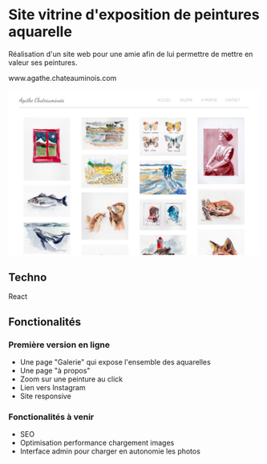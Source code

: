 # Site vitrine d'exposition de peintures aquarelle

<p>Réalisation d'un site web pour une amie afin de lui permettre de mettre en valeur ses peintures.</p>
<p>www.agathe.chateauminois.com</p>

<img src="./site_web.PNG" alt="site_web" width="500"/>

## Techno

React

## Fonctionalités

### Première version en ligne

* Une page "Galerie" qui expose l'ensemble des aquarelles
* Une page "à propos"
* Zoom sur une peinture au click
* Lien vers Instagram
* Site responsive

### Fonctionalités à venir

* SEO
* Optimisation performance chargement images
* Interface admin pour charger en autonomie les photos
